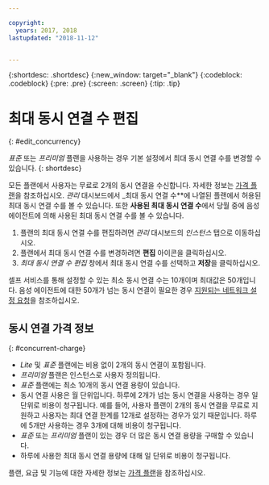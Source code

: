 ```yaml
---

copyright:
  years: 2017, 2018
lastupdated: "2018-11-12"


---
```


{:shortdesc: .shortdesc}
{:new_window: target="_blank"}
{:codeblock: .codeblock}
{:pre: .pre}
{:screen: .screen}
{:tip: .tip}

# 최대 동시 연결 수 편집
{: #edit_concurrency}

_표준_ 또는 _프리미엄_ 플랜을 사용하는 경우 기본 설정에서 최대 동시 연결 수를 변경할 수 있습니다.
{: shortdesc}

모든 플랜에서 사용자는 무료로 2개의 동시 연결을 수신합니다. 자세한 정보는 [가격 플랜](https://console.bluemix.net/catalog/services/voice-agent-with-watson)을 참조하십시오. _관리_ 대시보드에서 _최대 동시 연결 수**에 나열된 플랜에서 허용된 최대 동시 연결 수를 볼 수 있습니다. 또한 **사용된 최대 동시 연결 수**에서 당월 중에 음성 에이전트에 의해 사용된 최대 동시 연결 수를 볼 수 있습니다.

1. 플랜의 최대 동시 연결 수를 편집하려면 _관리_ 대시보드의 _인스턴스_ 탭으로 이동하십시오. 
1. 플랜에서 최대 동시 연결 수를 변경하려면 **편집** 아이콘을 클릭하십시오.
1. _최대 동시 연결 수 편집_ 창에서 최대 동시 연결 수를 선택하고 **저장**을 클릭하십시오.

셀프 서비스를 통해 설정할 수 있는 최소 동시 연결 수는 10개이며 최대값은 50개입니다. 음성 에이전트에 대한 50개가 넘는 동시 연결이 필요한 경우 [지원되는 네트워크 설정 요청](connect-SIP.html#request-setup)을 참조하십시오.

## 동시 연결 가격 정보
{: #concurrent-charge}

  * _Lite_ 및 _표준_ 플랜에는 비용 없이 2개의 동시 연결이 포함됩니다.
  * _프리미엄_ 플랜은 인스턴스로 사용자 정의됩니다.
  * _표준_ 플랜에는 최소 10개의 동시 연결 용량이 있습니다.
  * 동시 연결 사용은 월 단위입니다. 하루에 2개가 넘는 동시 연결을 사용하는 경우 일 단위로 비용이 청구됩니다. 예를 들어, 사용자 플랜이 2개의 동시 연결을 무료로 지원하고 사용자는 최대 연결 한계를 12개로 설정하는 경우가 있기 때문입니다. 하루에 5개만 사용하는 경우 3개에 대해 비용이 청구됩니다.
  * _표준_ 또는 _프리미엄_ 플랜이 있는 경우 더 많은 동시 연결 용량을 구매할 수 있습니다.
  * 하루에 사용한 최대 동시 연결 용량에 대해 일 단위로 비용이 청구됩니다.

플랜, 요금 및 기능에 대한 자세한 정보는 [가격 플랜](https://console.bluemix.net/catalog/services/voice-agent-with-watson)을 참조하십시오.

